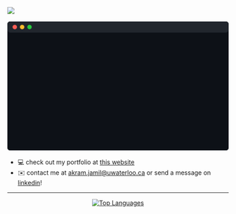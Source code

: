 ![](https://komarev.com/ghpvc/?username=akramj13)

<div align="center">
  <img src="./terminal-animation.svg" alt="Terminal Animation" width="600"/>
</div>

- 💻 check out my portfolio at [this website](https://akramj.com/)
- ✉️ contact me at [akram.jamil@uwaterloo.ca](mailto:akram.jamil@uwaterloo.ca) or send a message on [linkedin](https://www.linkedin.com/in/akramjamil/)!

---

<div align="center">
  <a href="https://github.com/akramj13/github-readme-stats">
          <img src="https://github-readme-stats.vercel.app/api/top-langs/?username=akramj13&layout=compact&theme=nightowl" alt="Top Languages">
        </a>
</div>
<!-- <div align="center">
      <div style="padding-left: 20px; padding-right: 20px;">
        <img src="https://github-readme-streak-stats.herokuapp.com/?user=akramj13&theme=tokyonight-duo&hide_border=true" alt="Akram's Streak" height="165">
      </div>
</div> -->

<!-- Badges generated using https://home.aveek.io/GitHub-Profile-Badges/ -->

